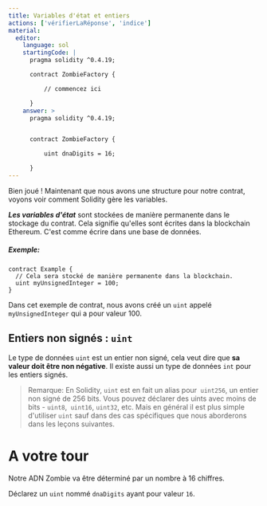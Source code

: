 ```yaml
---
title: Variables d'état et entiers
actions: ['vérifierLaRéponse', 'indice']
material:
  editor:
    language: sol
    startingCode: |
      pragma solidity ^0.4.19;

      contract ZombieFactory {

          // commencez ici

      }
    answer: >
      pragma solidity ^0.4.19;


      contract ZombieFactory {

          uint dnaDigits = 16;

      }
---
```


Bien joué ! Maintenant que nous avons une structure pour notre contrat, voyons voir comment Solidity gère les variables.

**_Les variables d'état_** sont stockées de manière permanente dans le stockage du contrat. Cela signifie qu'elles sont écrites dans la blockchain Ethereum. C'est comme écrire dans une base de données.

##### Exemple:
```
contract Example {
  // Cela sera stocké de manière permanente dans la blockchain.
  uint myUnsignedInteger = 100;
}
```

Dans cet exemple de contrat, nous avons créé un `uint` appelé `myUnsignedInteger` qui a pour valeur 100.

## Entiers non signés : `uint`

Le type de données `uint` est un entier non signé, cela veut dire que **sa valeur doit être non négative**. Il existe aussi un type de données `int` pour les entiers signés.

> Remarque: En Solidity, `uint` est en fait un alias pour` uint256`, un entier non signé de 256 bits. Vous pouvez déclarer des uints avec moins de bits - `uint8`,` uint16`, `uint32`, etc. Mais en général il est plus simple d'utiliser `uint` sauf dans des cas spécifiques que nous aborderons dans les leçons suivantes.


# A votre tour

Notre ADN Zombie va être déterminé par un nombre à 16 chiffres.

Déclarez un `uint` nommé `dnaDigits` ayant pour valeur `16`.
